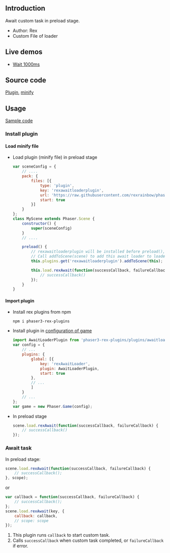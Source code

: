 ## Introduction

Await custom task in preload stage.

- Author: Rex
- Custom File of loader

## Live demos

- [Wait 1000ms](https://codepen.io/rexrainbow/pen/jvNGbm)

## Source code

[Plugin](https://github.com/rexrainbow/phaser3-rex-notes/blob/master/plugins/awaitloader-plugin.js), [minify](https://github.com/rexrainbow/phaser3-rex-notes/blob/master/dist/rexawaitloaderplugin.min.js)

## Usage

[Sample code](https://github.com/rexrainbow/phaser3-rex-notes/tree/master/examples/awaitloader)

### Install plugin

#### Load minify file

- Load plugin (minify file) in preload stage
    ```javascript
    var sceneConfig = {
        // ....
        pack: {
            files: [{
                type: 'plugin',
                key: 'rexawaitloaderplugin',
                url: 'https://raw.githubusercontent.com/rexrainbow/phaser3-rex-notes/master/dist/    rexawaitloaderplugin.min.js',
                start: true
            }]
        }
    };
    class MyScene extends Phaser.Scene {
        constructor() {
            super(sceneConfig)
        }
        // ....

        preload() {
            // rexawaitloaderplugin will be installed before preload(), but not added to loader yet
            // Call addToScene(scene) to add this await loader to loader of this scene
            this.plugins.get('rexawaitloaderplugin').addToScene(this);

            this.load.rexAwait(function(successCallback, failureCallback) { 
                // successCallback()
            });
        }
    }
    ```

#### Import plugin

- Install rex plugins from npm
    ```
    npm i phaser3-rex-plugins
    ```
- Install plugin in [configuration of game](game.md#configuration)
    ```javascript
    import AwaitLoaderPlugin from 'phaser3-rex-plugins/plugins/awaitloader-plugin.js';
    var config = {
        // ...
        plugins: {
            global: [{
                key: 'rexAwaitLoader',
                plugin: AwaitLoaderPlugin,
                start: true
            },
            // ...
            ]
        }
        // ...
    };
    var game = new Phaser.Game(config);
    ```
- In preload stage
    ```javascript
    scene.load.rexAwait(function(successCallback, failureCallback) { 
        // successCallback()
    });
    ```

### Await task

In preload stage:

```javascript
scene.load.rexAwait(function(successCallback, failureCallback) {
    // successCallback();
}, scope);
```

or

```javascript
var callback = function(successCallback, failureCallback) {
    // successCallback();
};
scene.load.rexAwait(key, {
    callback: callback,
    // scope: scope
});
```

1. This plugin runs `callback`  to start custom task.
1. Calls `successCallback` when custom task completed, or `failureCallback` if error.
